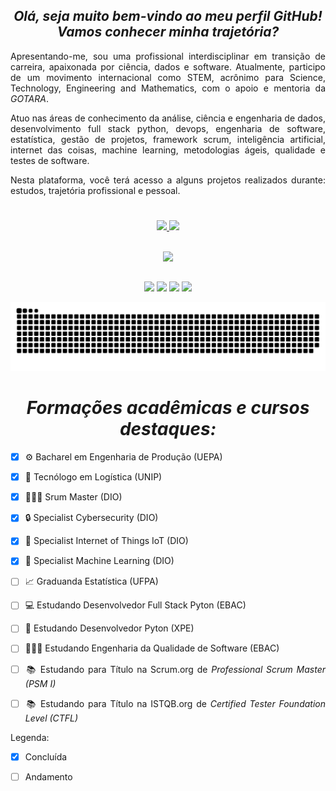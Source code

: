 <span align="center">


## *Olá, seja muito bem-vindo ao meu perfil GitHub! Vamos conhecer minha trajetória?*

</span>

<span align="justify">
  
Apresentando-me, sou uma profissional interdisciplinar em transição de carreira, apaixonada por ciência, dados e software. Atualmente, participo de um movimento internacional como STEM, acrônimo para Science, Technology, Engineering and Mathematics, com o apoio e mentoria da *GOTARA*. 

Atuo nas áreas de conhecimento da análise, ciência e engenharia de dados, desenvolvimento full stack python, devops, engenharia de software, estatística, gestão de projetos, framework scrum, inteligência artificial, internet das coisas, machine learning, metodologias ágeis, qualidade e testes de software. 

Nesta plataforma, você terá acesso a alguns projetos realizados durante: estudos, trajetória profissional e pessoal.
  
</span>

#

<span align="center">
  
<div align="center">
  <a href="https://github.com/JessicaTeixeiraAraujo">
  <img height="180em" src="https://github-readme-stats.vercel.app/api?username=JessicaTeixeiraAraujo&show_icons=true&theme=codeSTACKr&include_all_commits=true&count_private=true"/>
  <img height="180em" src="https://github-readme-stats.vercel.app/api/top-langs/?username=JessicaTeixeiraAraujo&layout=compact&langs_count=7&theme=codeSTACKr"/>
</div>
<div style="display: inline_block"><br>
<p align="center">
  <a href="https://skillicons.dev">
    <img src="https://skillicons.dev/icons?i=arduino,aws,azure,c,cs,cpp,css,discord,django,dotnet,dynamodb,eclipse,figma,git,github,gitlab,gherkin,gtk,haxe,html,java,js,jenkins,jest,jquery,latex,kubernetes,matlab,maven,mysql,nodejs,postgres,powershell,postgres,py,pytorch,r,react,redux,sass,spring,selenium,tensorflow,ts,unity,v,visualstudio,vscode" />
  </a>
</p>          
</div>
  
  ##
 
<div> 
   <a href="https://www.instagram.com/jessica.teixeira.araujo/"><img src="https://img.shields.io/badge/-Instagram-%23E4405F?style=for-the-badge&logo=instagram&logoColor=white" target="_blank"></a>
 	<a href="https://twitter.com/jessica_taraujo" target="_blank"><img src="https://img.shields.io/badge/Twitch-9146FF?style=for-the-badge&logo=twitch&logoColor=white" target="_blank"></a>
  <a href = "mailto:jessicateixeiraaraujo@gmail.com"><img src="https://img.shields.io/badge/-Gmail-%23333?style=for-the-badge&logo=gmail&logoColor=white" target="_blank"></a>
  <a href="https://www.linkedin.com/in/jessica-teixeira-araujo-666066156/" target="_blank"><img src="https://img.shields.io/badge/-LinkedIn-%230077B5?style=for-the-badge&logo=linkedin&logoColor=white" target="_blank"></a> 
 
  ![Snake animation](https://raw.githubusercontent.com/Platane/snk/output/github-contribution-grid-snake.svg)
 
</div>
  
  </span>
  

<span align="center">
  
# *Formações acadêmicas e cursos destaques:*
  
</span>

  
<span align="justify">
 

- [x] ⚙   Bacharel em Engenharia de Produção (UEPA)

- [x] 🚆  Tecnólogo em Logística (UNIP)

- [x] 👩🏻‍💼  Srum Master (DIO)

- [x] 🔒  Specialist Cybersecurity (DIO)
  
- [x] 🤖  Specialist Internet of Things IoT (DIO)

- [x] 🚀  Specialist Machine Learning (DIO)

- [ ] 📈  Graduanda Estatística (UFPA)

- [ ] 💻  Estudando Desenvolvedor Full Stack Pyton (EBAC)
  
- [ ] 🐍  Estudando Desenvolvedor Pyton (XPE)

- [ ] 👩🏻‍💻  Estudando Engenharia da Qualidade de Software (EBAC)

- [ ] 📚  Estudando para Título na Scrum.org de *Professional Scrum Master (PSM I)*

- [ ] 📚  Estudando para Título na ISTQB.org de *Certified Tester Foundation Level (CTFL)*
 
  
  
Legenda:
  
- [x] Concluída
  
- [ ] Andamento
  
</span>
